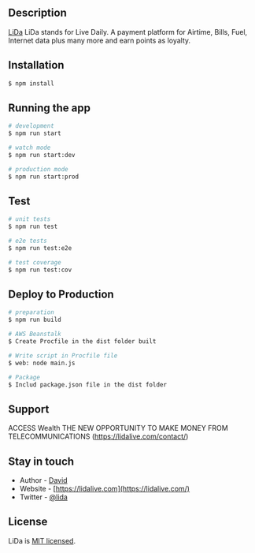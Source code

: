 ## Description

[LiDa](http://www.lidalive.com) LiDa stands for Live Daily. A payment platform for Airtime, Bills, Fuel, Internet data plus many more and earn points as loyalty.
## Installation

```bash
$ npm install
```

## Running the app

```bash
# development
$ npm run start

# watch mode
$ npm run start:dev

# production mode
$ npm run start:prod
```

## Test

```bash
# unit tests
$ npm run test

# e2e tests
$ npm run test:e2e

# test coverage
$ npm run test:cov
```
## Deploy to Production

```bash
# preparation
$ npm run build

# AWS Beanstalk
$ Create Procfile in the dist folder built

# Write script in Procfile file
$ web: node main.js

# Package
$ Includ package.json file in the dist folder
```

## Support

ACCESS Wealth
THE NEW OPPORTUNITY TO MAKE MONEY FROM TELECOMMUNICATIONS (https://lidalive.com/contact/)

## Stay in touch

- Author - [David](https://lidalive.com/about)
- Website - [https://lidalive.com](https://lidalive.com/)
- Twitter - [@lida](https://twitter.com/lida)

## License

LiDa is [MIT licensed](LICENSE).

